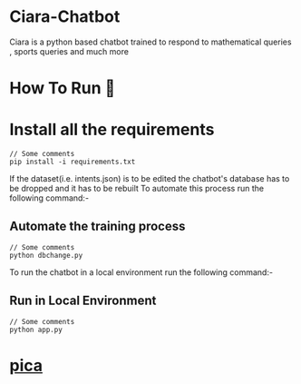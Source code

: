 
# Ciara-Chatbot

Ciara is a python based chatbot trained to respond to mathematical queries , sports queries and much more




# How To Run 🏃‍

# Install all the requirements
    // Some comments
    pip install -i requirements.txt


If the dataset(i.e. intents.json) is to be edited the chatbot's database has to be dropped and it has to be rebuilt
To automate this process run the following command:-
## Automate the training process
    // Some comments
    python dbchange.py

To run the chatbot in a local environment run the following command:-
## Run in Local Environment
    // Some comments
    python app.py

# [pica](http://ciara-chatbot.herokuapp.com/)

